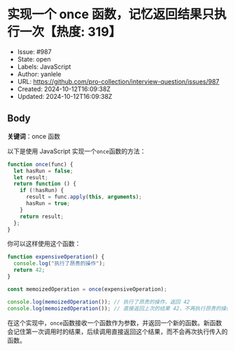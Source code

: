 # 实现一个 once 函数，记忆返回结果只执行一次【热度: 319】

- Issue: #987
- State: open
- Labels: JavaScript
- Author: yanlele
- URL: https://github.com/pro-collection/interview-question/issues/987
- Created: 2024-10-12T16:09:38Z
- Updated: 2024-10-12T16:09:38Z

## Body

**关键词**：once 函数

以下是使用 JavaScript 实现一个`once`函数的方法：

```javascript
function once(func) {
  let hasRun = false;
  let result;
  return function () {
    if (!hasRun) {
      result = func.apply(this, arguments);
      hasRun = true;
    }
    return result;
  };
}
```

你可以这样使用这个函数：

```javascript
function expensiveOperation() {
  console.log("执行了昂贵的操作");
  return 42;
}

const memoizedOperation = once(expensiveOperation);

console.log(memoizedOperation()); // 执行了昂贵的操作，返回 42
console.log(memoizedOperation()); // 直接返回上次的结果 42，不再执行昂贵的操作
```

在这个实现中，`once`函数接收一个函数作为参数，并返回一个新的函数。新函数会记住第一次调用时的结果，后续调用直接返回这个结果，而不会再次执行传入的函数。

